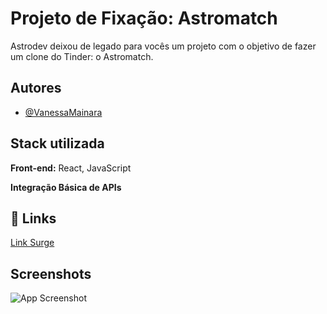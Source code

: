 
# Projeto de Fixação: Astromatch 

Astrodev deixou de legado para vocês 
um projeto com o objetivo de fazer um clone do 
Tinder: o Astromatch. 
## Autores


- [@VanessaMainara](https://github.com/VanessaMainara)

## Stack utilizada

**Front-end:** React, JavaScript

**Integração Básica de APIs**



## 🔗 Links
[Link Surge](https://different-jail.surge.sh/)




## Screenshots


![ App Screenshot](image.png)

